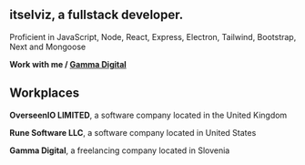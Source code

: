 <h2>itselviz, a fullstack developer.</h2>

<p>Proficient in JavaScript, Node, React, Express, Electron, Tailwind, Bootstrap, Next and Mongoose</p>

**Work with me / [Gamma Digital](https://discord.gg/3fUgUAvFJj)**

## Workplaces

<p><b>OverseenIO LIMITED</b>, a software company located in the United Kingdom</p>
<p><b>Rune Software LLC</b>, a software company located in United States</p>
<p><b>Gamma Digital</b>, a freelancing company located in Slovenia</p>

